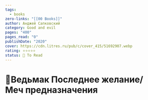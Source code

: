 ```yaml
---
tags:
  - books
zero-links: "[[00 Books]]"
author: Анджей Сапковский
category: Good and evil
pages: "400"
pages_read: "0"
publishDate: "2020"
cover: https://cdn.litres.ru/pub/c/cover_415/51692907.webp
rating: ⭐⭐⭐⭐⭐
status: 📌 To Read
---
```

# 📔Ведьмак Последнее желание/Меч предназначения